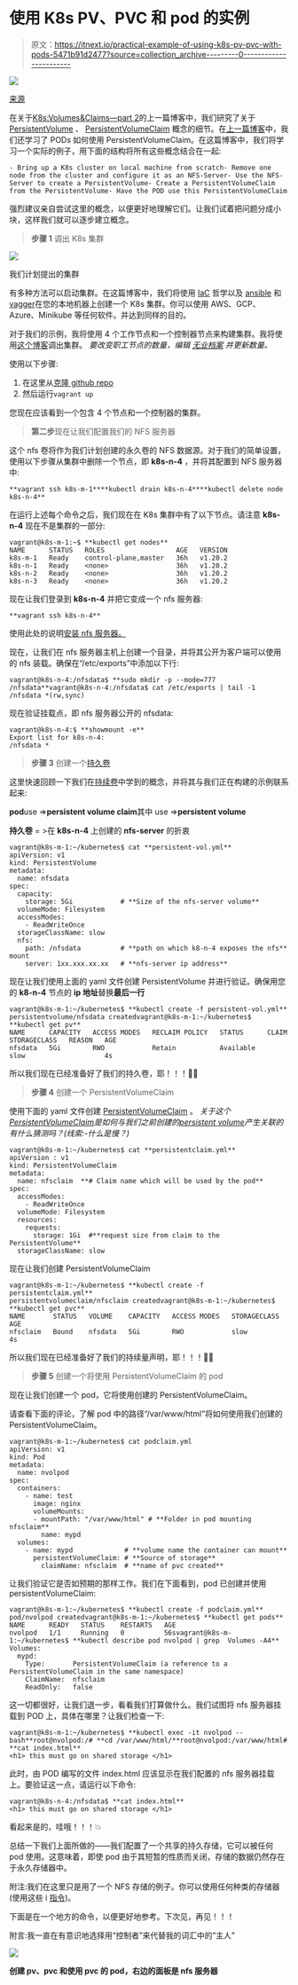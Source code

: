 # 使用 K8s PV、PVC 和 pod 的实例

> 原文：<https://itnext.io/practical-example-of-using-k8s-pv-pvc-with-pods-5471b91d2477?source=collection_archive---------0----------------------->

![](img/4d6092810d200380e1f3c07953602649.png)

[来源](https://www.freepik.com/vectors/technology)

在关于[K8s:Volumes&Claims—part 2](https://medium.com/swlh/k8s-volumes-claims-part2-70b6cefd9d5a)的上一篇博客中，我们研究了关于 [PersistentVolume](https://kubernetes.io/docs/concepts/storage/persistent-volumes/#persistent-volumes) 、 [PersistentVolumeClaim](https://kubernetes.io/docs/concepts/storage/persistent-volumes/#persistentvolumeclaims) 概念的细节。在[上一篇博客](https://medium.com/swlh/k8s-volumes-claims-part2-70b6cefd9d5a)中，我们还学习了 PODs 如何使用 PersistentVolumeClaim。在这篇博客中，我们将学习一个实际的例子，用下面的结构将所有这些概念结合在一起:

```
- Bring up a K8s cluster on local machine from scratch- Remove one node from the cluster and configure it as an NFS-Server- Use the NFS-Server to create a PersistentVolume- Create a PersistentVolumeClaim from the PersistentVolume- Have the POD use this PersistentVolumeClaim
```

强烈建议亲自尝试这里的概念，以便更好地理解它们。让我们试着把问题分成小块，这样我们就可以逐步建立概念。

> **步骤 1** 调出 K8s 集群

![](img/9060fe79597636604a3f686b20f9d9d0.png)

我们计划提出的集群

有多种方法可以启动集群。在这篇博客中，我们将使用 [IaC](https://en.wikipedia.org/wiki/Infrastructure_as_code) 哲学以及 [ansible](https://www.ansible.com/) 和[vagger](https://www.vagrantup.com/)在您的本地机器上创建一个 K8s 集群。你可以使用 AWS、GCP、Azure、Minikube 等任何软件。并达到同样的目的。

对于我们的示例，我将使用 4 个工作节点和一个控制器节点来构建集群。我将使用[这个博客](https://www.itwonderlab.com/en/ansible-kubernetes-vagrant-tutorial/)调出集群。 *要改变职工节点的数量，编辑* [*无业档案*](https://github.com/itwonderlab/ansible-vbox-vagrant-kubernetes/blob/master/Vagrantfile) *并更新数量。*

使用以下步骤:

1.  在这里从[克隆 github repo](https://github.com/itwonderlab/ansible-vbox-vagrant-kubernetes)
2.  然后运行`vagrant up`

您现在应该看到一个包含 4 个节点和一个控制器的集群。

> **第二步**现在让我们配置我们的 NFS 服务器

这个 nfs 卷将作为我们计划创建的永久卷的 NFS 数据源。对于我们的简单设置，使用以下步骤从集群中删除一个节点，即 **k8s-n-4** ，并将其配置到 NFS 服务器中:

```
**vagrant ssh k8s-m-1****kubectl drain k8s-n-4****kubectl delete node k8s-n-4**
```

在运行上述每个命令之后，我们现在在 K8s 集群中有了以下节点。请注意 **k8s-n-4** 现在不是集群的一部分:

```
vagrant@k8s-m-1:~$ **kubectl get nodes**
NAME      STATUS   ROLES                  AGE   VERSION
k8s-m-1   Ready    control-plane,master   36h   v1.20.2
k8s-n-1   Ready    <none>                 36h   v1.20.2
k8s-n-2   Ready    <none>                 36h   v1.20.2
k8s-n-3   Ready    <none>                 36h   v1.20.2
```

现在让我们登录到 **k8s-n-4** 并把它变成一个 nfs 服务器:

```
**vagrant ssh k8s-n-4**
```

使用此处的说明[安装 nfs 服务器。](https://www.tecmint.com/install-nfs-server-on-ubuntu/)

现在，让我们在 nfs 服务器主机上创建一个目录，并将其公开为客户端可以使用的 nfs 装载。确保在“/etc/exports”中添加以下行:

```
vagrant@k8s-n-4:/nfsdata$ **sudo mkdir -p --mode=777 /nfsdata**vagrant@k8s-n-4:/nfsdata$ cat /etc/exports | tail -1
/nfsdata *(rw,sync)
```

现在验证挂载点，即 nfs 服务器公开的 nfsdata:

```
vagrant@k8s-n-4:$ **showmount -e**
Export list for k8s-n-4:
/nfsdata *
```

> **步骤 3** 创建一个[持久卷](https://kubernetes.io/docs/concepts/storage/persistent-volumes/#persistent-volumes)

这里快速回顾一下我们在[持续卷](https://medium.com/swlh/k8s-volumes-claims-part2-70b6cefd9d5a)中学到的概念，并将其与我们正在构建的示例联系起来:

**pod**use =>**persistent volume claim**其中 use =>**persistent volume**

**持久卷** = >在 **k8s-n-4** 上创建的 **nfs-server** 的折衷

```
vagrant@k8s-m-1:~/kubernetes$ cat **persistent-vol.yml**
apiVersion: v1
kind: PersistentVolume
metadata:
  name: nfsdata
spec:
  capacity:
    storage: 5Gi            # **Size of the nfs-server volume**
  volumeMode: Filesystem
  accessModes:
    - ReadWriteOnce
  storageClassName: slow
  nfs:
    path: /nfsdata          # **path on which k8-n-4 exposes the nfs** mount
    server: 1xx.xxx.xx.xx   # **nfs-server ip address**
```

现在让我们使用上面的 yaml 文件创建 PersistentVolume 并进行验证。确保用您的 **k8-n-4** 节点的 **ip 地址**替换**最后一行**

```
vagrant@k8s-m-1:~/kubernetes$ **kubectl create -f persistent-vol.yml**
persistentvolume/nfsdata createdvagrant@k8s-m-1:~/kubernetes$ **kubectl get pv**
NAME      CAPACITY   ACCESS MODES   RECLAIM POLICY   STATUS      CLAIM   STORAGECLASS   REASON   AGE
nfsdata   5Gi        RWO            Retain           Available           slow                    4s
```

所以我们现在已经准备好了我们的持久卷，耶！！！🙌🏽

> **步骤 4** 创建一个 PersistentVolumeClaim

使用下面的 yaml 文件创建 [PersistentVolumeClaim](https://kubernetes.io/docs/concepts/storage/persistent-volumes/#persistentvolumeclaims) 。
*关于这个*[*PersistentVolumeClaim*](https://kubernetes.io/docs/concepts/storage/persistent-volumes/#persistentvolumeclaims)*是如何与我们之前创建的*[*persistent volume*](https://kubernetes.io/docs/concepts/storage/persistent-volumes/#persistent-volumes)*产生关联的有什么猜测吗？(线索:-什么是慢？)*

```
vagrant@k8s-m-1:~/kubernetes$ cat **persistentclaim.yml**
apiVersion : v1
kind: PersistentVolumeClaim
metadata:
  name: nfsclaim  **# Claim name which will be used by the pod**
spec:
  accessModes:
    - ReadWriteOnce
  volumeMode: Filesystem
  resources:
    requests:
      storage: 1Gi  #**request size from claim to the PersistentVolume**
  storageClassName: slow
```

现在让我们创建 PersistentVolumeClaim

```
vagrant@k8s-m-1:~/kubernetes$ **kubectl create -f  persistentclaim.yml**
persistentvolumeclaim/nfsclaim createdvagrant@k8s-m-1:~/kubernetes$ **kubectl get pvc**
NAME       STATUS   VOLUME    CAPACITY   ACCESS MODES   STORAGECLASS   AGE
nfsclaim   Bound    nfsdata   5Gi        RWO            slow           4s
```

所以我们现在已经准备好了我们的持续量声明，耶！！！🙌🏽

> **步骤 5** 创建一个将使用 PersistentVolumeClaim 的 pod

现在让我们创建一个 pod，它将使用创建的 PersistentVolumeClaim。

请查看下面的评论，了解 pod 中的路径“/var/www/html”将如何使用我们创建的 PersistentVolumeClaim。

```
vagrant@k8s-m-1:~/kubernetes$ cat podclaim.yml
apiVersion: v1
kind: Pod
metadata:
  name: nvolpod
spec:
  containers:
    - name: test
      image: nginx
      volumeMounts:
      - mountPath: "/var/www/html" # **Folder in pod mounting nfsclaim** 
        name: mypd
  volumes:
    - name: mypd             # **volume name the container can mount**
      persistentVolumeClaim: # **Source of storage**
        claimName: nfsclaim  # **name of pvc created**
```

让我们验证它是否如预期的那样工作。我们在下面看到，pod 已创建并使用 persistentVolumeClaim:

```
vagrant@k8s-m-1:~/kubernetes$ **kubectl create -f podclaim.yml**
pod/nvolpod createdvagrant@k8s-m-1:~/kubernetes$ **kubectl get pods**
NAME      READY   STATUS    RESTARTS   AGE
nvolpod   1/1     Running   0          56svagrant@k8s-m-1:~/kubernetes$ **kubectl describe pod nvolpod | grep  Volumes -A4**
Volumes:
  mypd:
    Type:       PersistentVolumeClaim (a reference to a PersistentVolumeClaim in the same namespace)
    ClaimName:  nfsclaim
    ReadOnly:   false
```

这一切都很好，让我们退一步，看看我们打算做什么。我们试图将 nfs 服务器挂载到 POD 上，具体在哪里？让我们检查一下:

```
vagrant@k8s-m-1:~/kubernetes$ **kubectl exec -it nvolpod -- bash**root@nvolpod:/# **cd /var/www/html/**root@nvolpod:/var/www/html# **cat index.html**
<h1> this must go on shared storage </h1>
```

此时，由 POD 编写的文件 index.html 应该显示在我们配置的 nfs 服务器挂载上。要验证这一点，请运行以下命令:

```
vagrant@k8s-n-4:/nfsdata$ **cat index.html**
<h1> this must go on shared storage </h1>
```

看起来是的，哇哦！！！💥

总结一下我们上面所做的——我们配置了一个共享的持久存储，它可以被任何 pod 使用。这意味着，即使 pod 由于其短暂的性质而关闭，存储的数据仍然存在于永久存储器中。

附注:我们在这里只是用了一个 NFS 存储的例子。你可以使用任何种类的存储器(使用这些 i [指令](https://medium.com/swlh/k8s-volumes-claims-part2-70b6cefd9d5a))。

下面是在一个地方的命令，以便更好地参考。下次见，再见！！！

附言:我一直在有意识地选择用“控制者”来代替我的词汇中的“主人”

![](img/0d5205c912bcf10f3b620d0577a525ec.png)

**创建 pv、pvc 和使用 pvc 的 pod，右边的面板是 nfs 服务器**